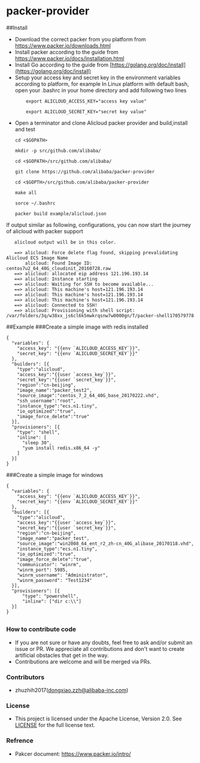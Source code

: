# packer-provider
##Install
- Download the correct packer from you platform from https://www.packer.io/downloads.html
- Install packer according to the guide from https://www.packer.io/docs/installation.html
- Install Go according to the guide from [https://golang.org/doc/install](https://golang.org/doc/install)
- Setup your access key and secret key in the environment variables according to platform, for example In Linux platform with default bash, open your .bashrc in your home directory and add following two lines<p>
    ```aidl
        export ALICLOUD_ACCESS_KEY="access key value"
        
        export ALICLOUD_SECRET_KEY="secret key value"
     ```
- Open a terminator and clone Alicloud packer provider and build,install and test<p>
  ```
  cd <$GOPATH>
  
  mkdir -p src/github.com/alibaba/
  
  cd <$GOPATH>/src/github.com/alibaba/
  
  git clone https://github.com/alibaba/packer-provider
  
  cd <$GOPTH>/src/github.com/alibaba/packer-provider
    
  make all
  
  sorce ~/.bashrc
  
  packer build example/alicloud.json
  ```
 If output similar as following, configurations, you can now start the journey of alicloud with packer support
 ```
    alicloud output will be in this color.
    
    ==> alicloud: Force delete flag found, skipping prevalidating Alicloud ECS Image Name
        alicloud: Found Image ID: centos7u2_64_40G_cloudinit_20160728.raw
    ==> alicloud: allocated eip address 121.196.193.14
    ==> alicloud: Instance starting
    ==> alicloud: Waiting for SSH to become available...
    ==> alicloud: This machine's host=121.196.193.14
    ==> alicloud: This machine's host=121.196.193.14
    ==> alicloud: This machine's host=121.196.193.14
    ==> alicloud: Connected to SSH!
    ==> alicloud: Provisioning with shell script: /var/folders/3q/w38xx_js6cl6k5mwkrqsnw7w0000gn/T/packer-shell170579778
```
##Example
###Create a simple image with redis installed
```
{
  "variables": {
    "access_key": "{{env `ALICLOUD_ACCESS_KEY`}}",
    "secret_key": "{{env `ALICLOUD_SECRET_KEY`}}"
  },
  "builders": [{
    "type":"alicloud",
    "access_key":"{{user `access_key`}}",
    "secret_key":"{{user `secret_key`}}",
    "region":"cn-beijing",
    "image_name":"packer_test2",
    "source_image":"centos_7_2_64_40G_base_20170222.vhd",
    "ssh_username":"root",
    "instance_type":"ecs.n1.tiny",
    "io_optimized":"true",
    "image_force_delete":"true"
  }],
  "provisioners": [{
    "type": "shell",
    "inline": [
      "sleep 30",
      "yum install redis.x86_64 -y"
    ]
  }]
}

```
###Create a simple image for windows
```aidl
{
  "variables": {
    "access_key": "{{env `ALICLOUD_ACCESS_KEY`}}",
    "secret_key": "{{env `ALICLOUD_SECRET_KEY`}}"
  },
  "builders": [{
    "type":"alicloud",
    "access_key":"{{user `access_key`}}",
    "secret_key":"{{user `secret_key`}}",
    "region":"cn-beijing",
    "image_name":"packer_test",
    "source_image":"win2008_64_ent_r2_zh-cn_40G_alibase_20170118.vhd",
    "instance_type":"ecs.n1.tiny",
    "io_optimized":"true",
    "image_force_delete":"true",
    "communicator": "winrm",
    "winrm_port": 5985,
    "winrm_username": "Administrator",
    "winrm_password": "Test1234"
  }],
  "provisioners": [{
      "type": "powershell",
      "inline": ["dir c:\\"]
  }]
}

```
##
### How to contribute code
* If you are not sure or have any doubts, feel free to ask and/or submit an issue or PR. We appreciate all contributions and don't want to create artificial obstacles that get in the way.
* Contributions are welcome and will be merged via PRs.

### Contributors
* zhuzhih2017(dongxiao.zzh@alibaba-inc.com)

### License
* This project is licensed under the Apache License, Version 2.0. See [LICENSE](https://github.com/alibaba/packer-provider/blob/master/LICENSE) for the full license text.

### Refrence
* Pakcer document: https://www.packer.io/intro/


